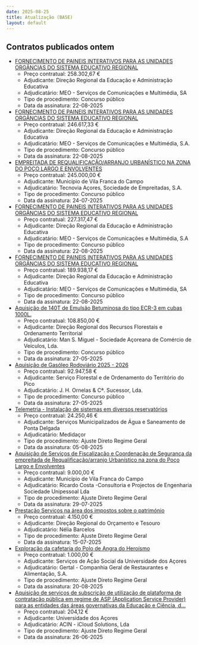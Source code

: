 ```yaml
---
date: 2025-08-25
title: Atualização (BASE)
layout: default
---
```

## Contratos publicados ontem

* [FORNECIMENTO DE PAINEIS INTERATIVOS PARA AS UNIDADES ORGÂNCIAS DO SISTEMA EDUCATIVO REGIONAL](https://www.base.gov.pt/Base4/pt/detalhe/?type=contratos&id=11656863)
  * Preço contratual: 258.302,67 €
  * Adjudicante: Direção Regional da Educação e Administração Educativa
  * Adjudicatário: MEO - Serviços de Comunicações e Multimédia, SA
  * Tipo de procedimento: Concurso público
  * Data da assinatura: 22-08-2025
* [FORNECIMENTO DE PAINEIS INTERATIVOS PARA AS UNIDADES ORGÂNCIAS DO SISTEMA EDUCATIVO REGIONAL](https://www.base.gov.pt/Base4/pt/detalhe/?type=contratos&id=11656823)
  * Preço contratual: 246.617,33 €
  * Adjudicante: Direção Regional da Educação e Administração Educativa
  * Adjudicatário: MEO - Serviços de Comunicações e Multimédia, S.A.
  * Tipo de procedimento: Concurso público
  * Data da assinatura: 22-08-2025
* [EMPREITADA DE REQUALIFICAÇÃO/ARRANJO URBANÍSTICO NA ZONA DO POÇO LARGO E ENVOLVENTES](https://www.base.gov.pt/Base4/pt/detalhe/?type=contratos&id=11656893)
  * Preço contratual: 245.000,00 €
  * Adjudicante: Município de Vila Franca do Campo
  * Adjudicatário: Tecnovia Açores, Sociedade de Empreitadas, S.A.
  * Tipo de procedimento: Concurso público
  * Data da assinatura: 24-07-2025
* [FORNECIMENTO DE PAINEIS INTERATIVOS PARA AS UNIDADES ORGÂNCIAS DO SISTEMA EDUCATIVO REGIONAL](https://www.base.gov.pt/Base4/pt/detalhe/?type=contratos&id=11656726)
  * Preço contratual: 227.317,47 €
  * Adjudicante: Direção Regional da Educação e Administração Educativa
  * Adjudicatário: MEO - Serviços de Comunicações e Multimédia, S.A
  * Tipo de procedimento: Concurso público
  * Data da assinatura: 22-08-2025
* [FORNECIMENTO DE PAINEIS INTERATIVOS PARA AS UNIDADES ORGÂNCIAS DO SISTEMA EDUCATIVO REGIONAL](https://www.base.gov.pt/Base4/pt/detalhe/?type=contratos&id=11656891)
  * Preço contratual: 189.938,17 €
  * Adjudicante: Direção Regional da Educação e Administração Educativa
  * Adjudicatário: MEO - Serviços de Comunicações e Multimédia, SA
  * Tipo de procedimento: Concurso público
  * Data da assinatura: 22-08-2025
* [Aquisição de 140T de Emulsão Betuminosa do tipo ECR-3 em cubas 1000L.](https://www.base.gov.pt/Base4/pt/detalhe/?type=contratos&id=11656012)
  * Preço contratual: 108.850,00 €
  * Adjudicante: Direção Regional dos Recursos Florestais e Ordenamento Territorial
  * Adjudicatário: Man S. Miguel - Sociedade Açoreana de Comércio de Veículos, Lda.
  * Tipo de procedimento: Concurso público
  * Data da assinatura: 27-05-2025
* [Aquisição de Gasóleo Rodoviário 2025 - 2026](https://www.base.gov.pt/Base4/pt/detalhe/?type=contratos&id=11656867)
  * Preço contratual: 92.947,58 €
  * Adjudicante: Serviço Florestal e de Ordenamento do Território do Pico
  * Adjudicatário: J. H. Ornelas &amp; Cª. Sucessor, Lda.
  * Tipo de procedimento: Concurso público
  * Data da assinatura: 27-05-2025
* [Telemetria - Instalação de sistemas em diversos reservatórios](https://www.base.gov.pt/Base4/pt/detalhe/?type=contratos&id=11655718)
  * Preço contratual: 24.250,46 €
  * Adjudicante: Serviços Municipalizados de Água e Saneamento de Ponta Delgada
  * Adjudicatário: Medidaçor
  * Tipo de procedimento: Ajuste Direto Regime Geral
  * Data da assinatura: 05-08-2025
* [Aquisição de Serviços de Fiscalização e Coordenação de Segurança da empreitada de Requalificação/arranjo Urbanístico na zona do Poço Largo e Envolventes](https://www.base.gov.pt/Base4/pt/detalhe/?type=contratos&id=11655764)
  * Preço contratual: 9.000,00 €
  * Adjudicante: Município de Vila Franca do Campo
  * Adjudicatário: Ricardo Costa -Consultoria e Projectos de Engenharia Sociedade Unipessoal Lda
  * Tipo de procedimento: Ajuste Direto Regime Geral
  * Data da assinatura: 29-07-2025
* [Prestação Serviços na área dos impostos sobre o património](https://www.base.gov.pt/Base4/pt/detalhe/?type=contratos&id=11656802)
  * Preço contratual: 4.150,00 €
  * Adjudicante: Direção Regional do Orçamento e Tesouro
  * Adjudicatário: Nélia Barcelos
  * Tipo de procedimento: Ajuste Direto Regime Geral
  * Data da assinatura: 15-07-2025
* [Exploração da cafetaria do Polo de Angra do Heroísmo](https://www.base.gov.pt/Base4/pt/detalhe/?type=contratos&id=11656079)
  * Preço contratual: 1.000,00 €
  * Adjudicante: Serviços de Ação Social da Universidade dos Açores
  * Adjudicatário: Gertal - Companhia Geral de Restaurantes e Alimentação, S.A.
  * Tipo de procedimento: Ajuste Direto Regime Geral
  * Data da assinatura: 20-08-2025
* [Aquisição de serviços de subscrição de utilização de plataforma de contratação pública em regime de ASP (Application Service Provider) para as entidades das áreas governativas da Educação e Ciência, d...](https://www.base.gov.pt/Base4/pt/detalhe/?type=contratos&id=11656903)
  * Preço contratual: 204,12 €
  * Adjudicante: Universidade dos Açores
  * Adjudicatário: ACIN - iCloud Solutions, Lda
  * Tipo de procedimento: Ajuste Direto Regime Geral
  * Data da assinatura: 26-06-2025

